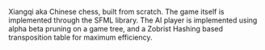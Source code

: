 Xiangqi aka Chinese chess, built from scratch.
The game itself is implemented through the SFML library.
The AI player is implemented using alpha beta pruning on a game tree, and a Zobrist Hashing based transposition table for maximum efficiency.